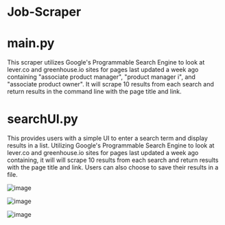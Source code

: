 # Job-Scraper
# main.py
This scraper utilizes Google's Programmable Search Engine to look at lever.co and greenhouse.io sites for pages last updated a week ago containing "associate product manager", "product manager i", and "associate product owner". It will scrape 10 results from each search and return results in the command line with the page title and link.

# searchUI.py
This provides users with a simple UI to enter a search term and display results in a list. Utilizing Google's Programmable Search Engine to look at lever.co and greenhouse.io sites for pages last updated a week ago containing, it will will scrape 10 results from each search and return results with the page title and link. Users can also choose to save their results in a file.

![image](https://github.com/cmtnguyen/Job-Scraper/assets/66109485/57193440-dd6b-48fc-905b-516f3a064409)

![image](https://github.com/cmtnguyen/Job-Scraper/assets/66109485/5d687083-0bdf-4bbf-9f2b-e97c117f1a18)

![image](https://github.com/cmtnguyen/Job-Scraper/assets/66109485/c1c3df5e-f486-41a6-a03c-b40fe9cf6364)
